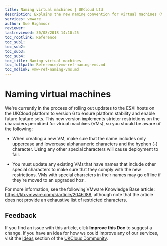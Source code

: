 ```yaml
---
title: Naming virtual machines | UKCloud Ltd
description: Explains the new naming convention for virtual machines (VMs) in UKCloud for VMware
services: vmware
author: Sue Highmoor
reviewer:
lastreviewed: 30/08/2018 14:10:25
toc_rootlink: Reference
toc_sub1: 
toc_sub2:
toc_sub3:
toc_sub4:
toc_title: Naming virtual machines
toc_fullpath: Reference/vmw-ref-naming-vms.md
toc_mdlink: vmw-ref-naming-vms.md
---
```


# Naming virtual machines

We're currently in the process of rolling out updates to the ESXi hosts on the UKCloud platform to version 6 to ensure platform stability and enable future feature sets. This new version implements stricter restrictions on the characters permitted for virtual machines (VMs), so you should be aware of the following:

- When creating a new VM, make sure that the name includes only uppercase and lowercase alphanumeric characters and the hyphen (-) character. Using any other special characters will cause deployment to fail.

- You must update any existing VMs that have names that include other special characters to make sure that they comply with the new restrictions. VMs with special characters in their names may go offline if they're moved to an upgraded host.

For more information, see the following VMware Knowledge Base article: <https://kb.vmware.com/s/article/2046088>, although note that the article does not provide an exhaustive list of restricted characters.

## Feedback

If you find an issue with this article, click **Improve this Doc** to suggest a change. If you have an idea for how we could improve any of our services, visit the [Ideas](https://community.ukcloud.com/ideas) section of the [UKCloud Community](https://community.ukcloud.com).

